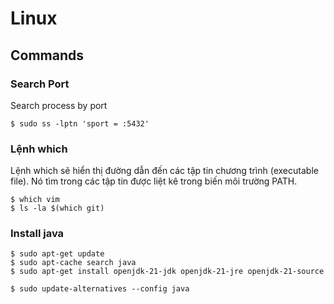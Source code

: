 # Linux

## Commands

### Search Port

Search process by port
````
$ sudo ss -lptn 'sport = :5432'
````

### Lệnh which

Lệnh which sẽ hiển thị đường dẫn đến các tập tin chương trình (executable file).
Nó tìm trong các tập tin được liệt kê trong biến môi trường PATH.

````
$ which vim
$ ls -la $(which git)
````

### Install java

````
$ sudo apt-get update
$ sudo apt-cache search java
$ sudo apt-get install openjdk-21-jdk openjdk-21-jre openjdk-21-source

$ sudo update-alternatives --config java
````
